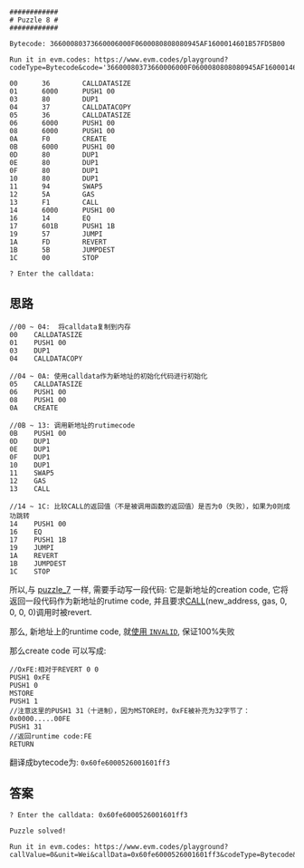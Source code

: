 ```
############
# Puzzle 8 #
############

Bytecode: 36600080373660006000F0600080808080945AF1600014601B57FD5B00

Run it in evm.codes: https://www.evm.codes/playground?codeType=Bytecode&code='36600080373660006000F0600080808080945AF1600014601B57FD5B00'_

00      36        CALLDATASIZE
01      6000      PUSH1 00
03      80        DUP1
04      37        CALLDATACOPY
05      36        CALLDATASIZE
06      6000      PUSH1 00
08      6000      PUSH1 00
0A      F0        CREATE
0B      6000      PUSH1 00
0D      80        DUP1
0E      80        DUP1
0F      80        DUP1
10      80        DUP1
11      94        SWAP5
12      5A        GAS
13      F1        CALL
14      6000      PUSH1 00
16      14        EQ
17      601B      PUSH1 1B
19      57        JUMPI
1A      FD        REVERT
1B      5B        JUMPDEST
1C      00        STOP

? Enter the calldata:
```



## 思路

```
//00 ~ 04:  将calldata复制到内存
00    CALLDATASIZE
01    PUSH1 00
03    DUP1
04    CALLDATACOPY

//04 ~ 0A: 使用calldata作为新地址的初始化代码进行初始化
05    CALLDATASIZE
06    PUSH1 00
08    PUSH1 00
0A    CREATE

//0B ~ 13: 调用新地址的rutimecode
0B    PUSH1 00
0D    DUP1
0E    DUP1
0F    DUP1
10    DUP1
11    SWAP5
12    GAS
13    CALL

//14 ~ 1C: 比较CALL的返回值（不是被调用函数的返回值）是否为0（失败），如果为0则成功跳转
14    PUSH1 00
16    EQ
17    PUSH1 1B
19    JUMPI
1A    REVERT
1B    JUMPDEST
1C    STOP
```

所以,与 [puzzle_7](https://github.com/yinhui1984/evm-puzzles/blob/master/solutions/solution_7.md) 一样, 需要手动写一段代码: 它是新地址的creation code, 它将返回一段代码作为新地址的rutime code, 并且要求[CALL](https://www.evm.codes/#f1?fork=merge)(new_address, gas, 0, 0, 0, 0)调用时被revert.

那么, 新地址上的runtime code, 就[使用 `INVALID`](https://www.evm.codes/#fe?fork=merge),  保证100%失败

那么create code 可以写成:

```
//OxFE:相对于REVERT 0 0 
PUSH1 0xFE
PUSH1 0
MSTORE
PUSH1 1
//注意这里的PUSH1 31（十进制），因为MSTORE时，0xFE被补充为32字节了：0x0000.....00FE
PUSH1 31
//返回runtime code:FE
RETURN
```

翻译成bytecode为: `0x60fe6000526001601ff3`



## 答案

```
? Enter the calldata: 0x60fe6000526001601ff3

Puzzle solved!

Run it in evm.codes: https://www.evm.codes/playground?callValue=0&unit=Wei&callData=0x60fe6000526001601ff3&codeType=Bytecode&code='36600080373660006000F0600080808080945AF1600014601B57FD5B00'_

```

